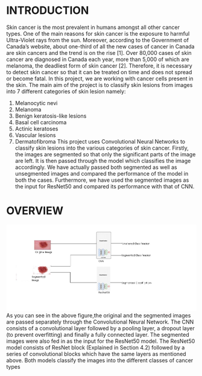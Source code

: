 # INTRODUCTION
Skin cancer is the most prevalent in humans amongst all other cancer types. One of the main
reasons for skin cancer is the exposure to harmful Ultra-Violet rays from the sun. Moreover,
according to the Government of Canada’s website, about one-third of all the new cases of cancer
in Canada are skin cancers and the trend is on the rise [1]. Over 80,000 cases of skin cancer are
diagnosed in Canada each year, more than 5,000 of which are melanoma, the deadliest form
of skin cancer [2]. Therefore, it is necessary to detect skin cancer so that it can be treated on time
and does not spread or become fatal.
In this project, we are working with cancer cells present in the skin. The main aim of the project
is to classify skin lesions from images into 7 different categories of skin lesion namely:
1. Melanocytic nevi
2. Melanoma
3. Benign keratosis-like lesions
4. Basal cell carcinoma
5. Actinic keratoses
6. Vascular lesions
7. Dermatofibroma
This project uses Convolutional Neural Networks to classify skin lesions into the various
categories of skin cancer. Firstly, the images are segmented so that only the significant parts of
the image are left. It is then passed through the model which classifies the image accordingly.
We have actually passed both segmented as well as unsegmented images and compared the
performance of the model in both the cases. Furthermore, we have used the segmented images
as the input for ResNet50 and compared its performance with that of CNN.

# OVERVIEW
![](model%20diag.jpg)
As you can see in the above figure,the original and the segmented images are passed
separately through the Convolutional Neural Network. The CNN consists of a convolutional layer
followed by a pooling layer, a dropout layer (to prevent overfitting) and finally a fully connected
layer.
The segmented images were also fed in as the input for the ResNet50 model. The ResNet50
model consists of ResNet block (Explained in Section 4.2) followed by a series of convolutional
blocks which have the same layers as mentioned above.
Both models classify the images into the different classes of cancer types
